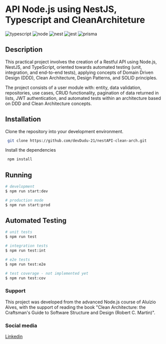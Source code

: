 # API Node.js using NestJS, Typescript and CleanArchiteture

![typescript](https://img.shields.io/badge/-TYPESCRIPT-02569B?logo=typescript&logoColor=white&style=for-the-badge)
![node](https://img.shields.io/badge/-NODE.JS-5FA04E?logo=node.js&logoColor=white&style=for-the-badge)
![nest](https://img.shields.io/badge/-NESTJS-E0234E?logo=nestjs&logoColor=white&style=for-the-badge)
![jest](https://img.shields.io/badge/-jest-C21325?logo=jest&logoColor=white&style=for-the-badge)
![prisma](https://img.shields.io/badge/-prisma-2D3748?logo=prisma&logoColor=white&style=for-the-badge)

## Description

This practical project involves the creation of a Restful API using Node.js, NestJS, and TypeScript, oriented towards automated testing (unit, integration, and end-to-end tests), applying concepts of Domain Driven Design (DDD), Clean Architecture, Design Patterns, and SOLID principles.

The project consists of a user module with: entity, data validation, repositories, use cases, CRUD functionality, pagination of data returned in lists, JWT authentication, and automated tests within an architecture based on DDD and Clean Architecture concepts.

## Installation

Clone the repository into your development environment.

```bash
 git clone https://github.com/devDudu-21/nestAPI-clean-arch.git
```

Install the dependencies

```bash
 npm install
```

## Running

```bash
# development
$ npm run start:dev

# production mode
$ npm run start:prod
```

## Automated Testing

```bash
# unit tests
$ npm run test

# integration tests 
$ npm run test:int

# e2e tests
$ npm run test:e2e

# test coverage - not implemented yet
$ npm run test:cov
```

### Support

This project was developed from the advanced Node.js course of Aluízio Alves, with the support of reading the book "Clean Architecture: the Craftsman's Guide to Software Structure and Design (Robert C. Martin)".

### Social media

[Linkedin](https://www.linkedin.com/in/devdudu)
